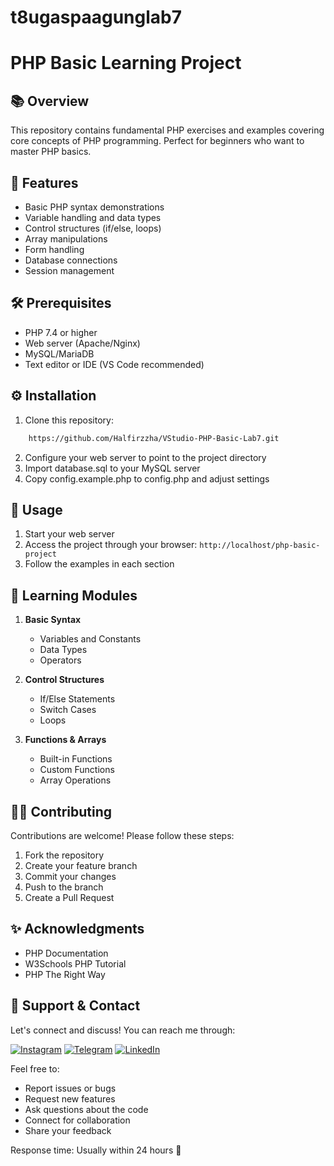 # t8ugaspaagunglab7
# PHP Basic Learning Project

## 📚 Overview
This repository contains fundamental PHP exercises and examples covering core concepts of PHP programming. Perfect for beginners who want to master PHP basics.

## 🎯 Features
- Basic PHP syntax demonstrations
- Variable handling and data types
- Control structures (if/else, loops)
- Array manipulations
- Form handling
- Database connections
- Session management

## 🛠️ Prerequisites
- PHP 7.4 or higher
- Web server (Apache/Nginx)
- MySQL/MariaDB
- Text editor or IDE (VS Code recommended)

## ⚙️ Installation
1. Clone this repository:
```bash
    https://github.com/Halfirzzha/VStudio-PHP-Basic-Lab7.git
```
2. Configure your web server to point to the project directory
3. Import database.sql to your MySQL server
4. Copy config.example.php to config.php and adjust settings

## 🚀 Usage
1. Start your web server
2. Access the project through your browser: `http://localhost/php-basic-project`
3. Follow the examples in each section

## 📝 Learning Modules
1. **Basic Syntax**
   - Variables and Constants
   - Data Types
   - Operators

2. **Control Structures**
   - If/Else Statements
   - Switch Cases
   - Loops

3. **Functions & Arrays**
   - Built-in Functions
   - Custom Functions
   - Array Operations

## 👨‍💻 Contributing
Contributions are welcome! Please follow these steps:
1. Fork the repository
2. Create your feature branch
3. Commit your changes
4. Push to the branch
5. Create a Pull Request

## ✨ Acknowledgments
- PHP Documentation
- W3Schools PHP Tutorial
- PHP The Right Way


## 🤝 Support & Contact
Let's connect and discuss! You can reach me through:

[![Instagram](https://img.shields.io/badge/Instagram-%23E4405F.svg?style=for-the-badge&logo=Instagram&logoColor=white)](https://instagram.com/halfirzzha)
[![Telegram](https://img.shields.io/badge/Telegram-2CA5E0?style=for-the-badge&logo=telegram&logoColor=white)](https://t.me/halfirzzha)
[![LinkedIn](https://img.shields.io/badge/linkedin-%230077B5.svg?style=for-the-badge&logo=linkedin&logoColor=white)](https://linkedin.com/in/halfirzzha)

Feel free to:
- Report issues or bugs
- Request new features
- Ask questions about the code
- Connect for collaboration
- Share your feedback

Response time: Usually within 24 hours 📩
